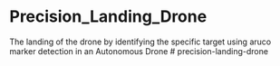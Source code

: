 # Precision_Landing_Drone
The landing of the drone by identifying the specific target using aruco marker detection in an Autonomous Drone
#   p r e c i s i o n - l a n d i n g - d r o n e  
 